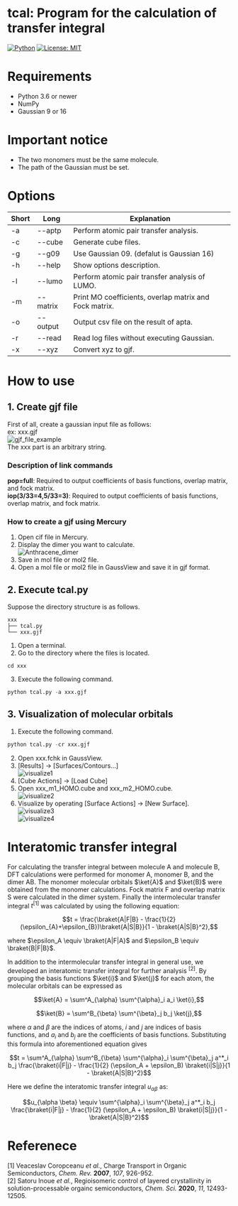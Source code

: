 # tcal: Program for the calculation of transfer integral

[![Python](https://img.shields.io/badge/python-3.6%20or%20newer-blue)](https://www.python.org)
[![License: MIT](https://img.shields.io/badge/License-MIT-blue.svg)](https://opensource.org/licenses/MIT)
<!-- [![docs]()]() -->
<!-- [![DOI]()]() -->

# Requirements
* Python 3.6 or newer
* NumPy
* Gaussian 9 or 16

# Important notice
* The two monomers must be the same molecule.
* The path of the Gaussian must be set.

# Options
|Short|Long|Explanation|
|----|----|----|
|-a|--aptp|Perform atomic pair transfer analysis.|
|-c|--cube|Generate cube files.|
|-g|--g09|Use Gaussian 09. (defalut is Gaussian 16)|
|-h|--help|Show options description.|
|-l|--lumo|Perform atomic pair transfer analysis of LUMO.|
|-m|--matrix|Print MO coefficients, overlap matrix and Fock matrix.|
|-o|--output|Output csv file on the result of apta.|
|-r|--read|Read log files without executing Gaussian.|
|-x|--xyz|Convert xyz to gjf.|

# How to use
## 1. Create gjf file
First of all, create a gaussian input file as follows:  
ex: xxx.gjf  
![gjf_file_example](img/gjf_file_example.png)  
The xxx part is an arbitrary string.

### Description of link commands
**pop=full**: Required to output coefficients of basis functions, overlap matrix, and fock matrix.  
**iop(3/33=4,5/33=3)**: Required to output coefficients of basis functions, overlap matrix, and fock matrix.  

### How to create a gjf using Mercury
1. Open cif file in Mercury.  
2. Display the dimer you want to calculate.  
![Anthracene_dimer](img/Anthracene_dimer.png)  
3. Save in mol file or mol2 file.  
4. Open a mol file or mol2 file in GaussView and save it in gjf format.  


## 2. Execute tcal.py
Suppose the directory structure is as follows.  
```
xxx
├── tcal.py
└── xxx.gjf
```
1. Open a terminal.
2. Go to the directory where the files is located.
```
cd xxx
```
3. Execute the following command.
```python
python tcal.py -a xxx.gjf
```

## 3. Visualization of molecular orbitals
1. Execute the following command.  
```python
python tcal.py -cr xxx.gjf
```
2. Open xxx.fchk in GaussView.  
3. [Results] &rarr; [Surfaces/Contours...]  
![visualize1](img/visualize1.png)  
4. [Cube Actions] &rarr; [Load Cube]  
5. Open xxx_m1_HOMO.cube and xxx_m2_HOMO.cube.  
![visualize2](img/visualize2.png)  
6. Visualize by operating [Surface Actions] &rarr; [New Surface].  
![visualize3](img/visualize3.png)  
![visualize4](img/visualize4.png)  



# Interatomic transfer integral
For calculating the transfer integral between molecule A and molecule B, DFT calculations were performed for monomer A, monomer B, and the dimer AB. The monomer molecular orbitals $\ket{A}$ and $\ket{B}$ were obtained from the monomer calculations. Fock matrix F and overlap matrix S were calculated in the dimer system. Finally the intermolecular transfer integral $t^{[1]}$ was calculated by using the following equation:

$$t = \frac{\braket{A|F|B} - \frac{1}{2} (\epsilon_{A}+\epsilon_{B})\braket{A|S|B}}{1 - \braket{A|S|B}^2},$$

where $\epsilon_A \equiv \braket{A|F|A}$ and $\epsilon_B \equiv \braket{B|F|B}$.  

In addition to the intermolecular transfer integral in general use, we developed an interatomic transfer integral for further analysis $^{[2]}$. By grouping the basis functions $\ket{i}$ and $\ket{j}$ for each atom, the molecular orbitals can be expressed as

$$\ket{A} = \sum^A_{\alpha} \sum^{\alpha}_i a_i \ket{i},$$ 

$$\ket{B} = \sum^B_{\beta} \sum^{\beta}_j b_j \ket{j},$$

where $\alpha$ and $\beta$ are the indices of atoms, $i$ and $j$ are indices of basis functions, and $a_i$ and $b_j$ are the coefficients of basis functions. Substituting this formula into aforementioned equation gives

$$t = \sum^A_{\alpha} \sum^B_{\beta} \sum^{\alpha}_i \sum^{\beta}_j a^*_i b_j \frac{\braket{i|F|j} - \frac{1}{2} (\epsilon_A + \epsilon_B) \braket{i|S|j}}{1 - \braket{A|S|B}^2}$$

Here we define the interatomic transfer integral $u_{\alpha\beta}$ as:

$$u_{\alpha \beta} \equiv \sum^{\alpha}_i \sum^{\beta}_j a^*_i b_j \frac{\braket{i|F|j} - \frac{1}{2} (\epsilon_A + \epsilon_B) \braket{i|S|j}}{1 - \braket{A|S|B}^2}$$


# Referenece
[1] Veaceslav Coropceanu *et al.*, Charge Transport in Organic Semiconductors, *Chem. Rev.* **2007**, *107*, 926-952.  
[2] Satoru Inoue *et al.*, Regioisomeric control of layered crystallinity in solution-processable orgainc semiconductors, *Chem. Sci.* **2020**, *11*, 12493-12505.  
